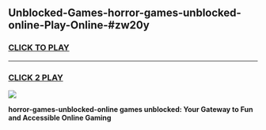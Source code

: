 
## Unblocked-Games-horror-games-unblocked-online-Play-Online-#zw20y
<h3>
<a href="https://premium.freeplayer.one?title=horror-games-unblocked-online&ref=27F">CLICK TO PLAY</a></h3>
<hr>

<h3>
<a href="https://premium.freeplayer.one?title=horror-games-unblocked-online&ref=27F">CLICK 2 PLAY</a>
  
</h3>

<a href="https://premium.freeplayer.one?title=horror-games-unblocked-online&ref=27F"><img src="https://clearcache.store/games.png"></a>


**horror-games-unblocked-online games unblocked: Your Gateway to Fun and Accessible Online Gaming**
